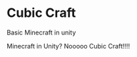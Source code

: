 # Cubic Craft
Basic Minecraft in unity
  
  
  
  
        
  
Minecraft in Unity? Nooooo Cubic Craft!!!!
